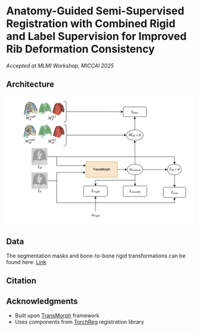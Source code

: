 # Anatomy-Guided Semi-Supervised Registration with Combined Rigid and Label Supervision for Improved Rib Deformation Consistency

*Accepted at MLMI Workshop, MICCAI 2025*

## Architecture
![architecture](imgs/architecture.png)

## Data
The segmentation masks and bone-to-bone rigid transformations can be found here: [Link](https://filecloud.uk-augsburg.de/index.php/s/c9ToruqSxZlOcRM)

## Citation

## Acknowledgments

- Built upon [TransMorph](https://github.com/junyuchen245/TransMorph_Transformer_for_Medical_Image_Registration) framework
- Uses components from [TorchReg](https://github.com/codingfisch/torchreg) registration library

